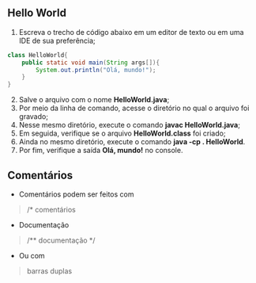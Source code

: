## Hello World

1. Escreva o trecho de código abaixo em um editor de texto ou em uma IDE de sua preferência;

```java
class HelloWorld{
	public static void main(String args[]){
		System.out.println("Olá, mundo!");
	}
}
```

2. Salve o arquivo com o nome **HelloWorld.java**;
3. Por meio da linha de comando, acesse o diretório no qual o arquivo foi gravado;
4. Nesse mesmo diretório, execute o comando **javac HelloWorld.java**;
5. Em seguida, verifique se o arquivo **HelloWorld.class** foi criado; 
6. Ainda no mesmo diretório, execute o comando **java -cp . HelloWorld**.
7. Por fim, verifique a saída **Olá, mundo!** no console.

## Comentários

* Comentários podem ser feitos com 
> /* comentários
* Documentação
> /** documentação */
* Ou com 
> barras duplas
